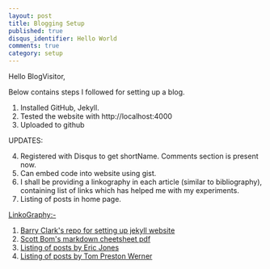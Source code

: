 ```yaml
---
layout: post
title: Blogging Setup
published: true
disqus_identifier: Hello World
comments: true
category: setup
---
```


Hello BlogVisitor,

Below contains steps I followed for setting up a blog.

1. Installed GitHub, Jekyll.
2. Tested the website with http://localhost:4000
3. Uploaded to github

UPDATES:

4. Registered  with Disqus to get shortName. Comments section is present now.
5. Can embed code into website using gist.
6. I shall be providing a linkography in each article
  (similar to bibliography), containing list of links which has helped me with my experiments.
7. Listing of posts in home page.

<u>LinkoGraphy:-</u>

1. [Barry Clark's repo for setting up jekyll website](https://github.com/barryclark/jekyll-now)
2. [Scott Bom's markdown cheetsheet pdf](http://scottboms.com/downloads/documentation/markdown_cheatsheet.pdf)
3. [Listing of posts by Eric Jones](http://erjjones.github.io/blog/How-I-built-my-blog-in-one-day/)
4. [Listing of posts by Tom Preston Werner](http://tom.preston-werner.com/)
  

